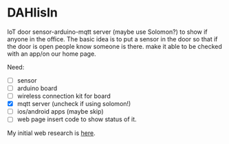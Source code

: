 # DAHIisIn

IoT door sensor-arduino-mqtt server (maybe use Solomon?) to show if anyone in the office.  The basic idea is to put a sensor in the door so that if the door is open people know someone is there.  make it able to be checked with an app/on our home page.

Need: 

* [ ] sensor
* [ ] arduino board
* [ ] wireless connection kit for board
* [x] mqtt server (uncheck if using solomon!)
* [ ] ios/android apps (maybe skip)
* [ ] web page insert code to show status of it.

My initial web research is [here](http://www.one-tab.com/page/xZWQ4pBBR6SXVgahuKJvZA).  

